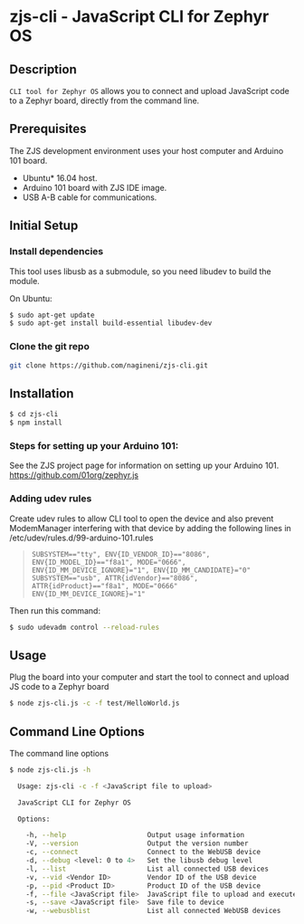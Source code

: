 # zjs-cli - JavaScript CLI for Zephyr OS
## Description

`CLI tool for Zephyr OS` allows you to connect and upload JavaScript code to a Zephyr
board, directly from the command line.

## Prerequisites

The ZJS development environment uses your host computer and Arduino 101 board.

* Ubuntu* 16.04 host.
* Arduino 101 board with ZJS IDE image.
* USB A-B cable for communications.

## Initial Setup

### Install dependencies

This tool uses libusb as a submodule, so you need libudev to build the module.

On Ubuntu:
```bash
$ sudo apt-get update
$ sudo apt-get install build-essential libudev-dev
```

### Clone the git repo
```bash
git clone https://github.com/nagineni/zjs-cli.git
```

## Installation

```bash
$ cd zjs-cli
$ npm install
```

### Steps for setting up your Arduino 101:

  See the ZJS project page for information on setting up your Arduino 101.
  https://github.com/01org/zephyr.js

### Adding udev rules

  Create udev rules to allow CLI tool to open the device and also prevent
  ModemManager interfering with that device by adding the following lines
  in /etc/udev/rules.d/99-arduino-101.rules

>     SUBSYSTEM=="tty", ENV{ID_VENDOR_ID}=="8086", ENV{ID_MODEL_ID}=="f8a1", MODE="0666", ENV{ID_MM_DEVICE_IGNORE}="1", ENV{ID_MM_CANDIDATE}="0"
>     SUBSYSTEM=="usb", ATTR{idVendor}=="8086", ATTR{idProduct}=="f8a1", MODE="0666" ENV{ID_MM_DEVICE_IGNORE}="1"

  Then run this command:
  ```bash
  $ sudo udevadm control --reload-rules
  ```

## Usage

Plug the board into your computer and start the tool to connect and upload JS code to a Zephyr board
```bash
$ node zjs-cli.js -c -f test/HelloWorld.js
  ```

## Command Line Options

The command line options
```bash
$ node zjs-cli.js -h

  Usage: zjs-cli -c -f <JavaScript file to upload>

  JavaScript CLI for Zephyr OS

  Options:

    -h, --help                    Output usage information
    -V, --version                 Output the version number
    -c, --connect                 Connect to the WebUSB device
    -d, --debug <level: 0 to 4>   Set the libusb debug level
    -l, --list                    List all connected USB devices
    -v, --vid <Vendor ID>         Vendor ID of the USB device
    -p, --pid <Product ID>        Product ID of the USB device
    -f, --file <JavaScript file>  JavaScript file to upload and execute
    -s, --save <JavaScript file>  Save file to device
    -w, --webusblist              List all connected WebUSB devices
  ```
